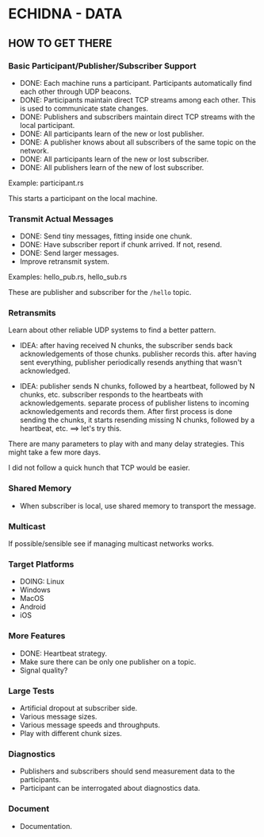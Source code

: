 # ECHIDNA - DATA

## HOW TO GET THERE

### Basic Participant/Publisher/Subscriber Support

- DONE: Each machine runs a participant. Participants automatically find each other through UDP beacons.
- DONE: Participants maintain direct TCP streams among each other. This is used to communicate state changes.
- DONE: Publishers and subscribers maintain direct TCP streams with the local participant.
- DONE: All participants learn of the new or lost publisher.
- DONE: A publisher knows about all subscribers of the same topic on the network.
- DONE: All participants learn of the new or lost subscriber.
- DONE: All publishers learn of the new of lost subscriber.

Example: participant.rs

This starts a participant on the local machine.

### Transmit Actual Messages

- DONE: Send tiny messages, fitting inside one chunk.
- DONE: Have subscriber report if chunk arrived. If not, resend.
- DONE: Send larger messages.
- Improve retransmit system.

Examples: hello_pub.rs, hello_sub.rs

These are publisher and subscriber for the ```/hello``` topic.

### Retransmits

Learn about other reliable UDP systems to find a better pattern.

- IDEA: after having received N chunks, the subscriber sends back acknowledgements of those chunks. publisher records this. after having sent everything, publisher periodically resends anything that wasn't acknowledged.

- IDEA: publisher sends N chunks, followed by a heartbeat, followed by N chunks, etc. subscriber responds to the heartbeats with acknowledgements. separate process of publisher listens to incoming acknowledgements and records them. After first process is done sending the chunks, it starts resending missing N chunks, followed by a heartbeat, etc. ==> let's try this.

There are many parameters to play with and many delay strategies. This might take a few more days.

I did not follow a quick hunch that TCP would be easier.

### Shared Memory

- When subscriber is local, use shared memory to transport the message.

### Multicast

If possible/sensible see if managing multicast networks works.

### Target Platforms

- DOING: Linux
- Windows
- MacOS
- Android
- iOS

### More Features

- DONE: Heartbeat strategy.
- Make sure there can be only one publisher on a topic.
- Signal quality?

### Large Tests

- Artificial dropout at subscriber side.
- Various message sizes.
- Various message speeds and throughputs.
- Play with different chunk sizes.

### Diagnostics

- Publishers and subscribers should send measurement data to the participants.
- Participant can be interrogated about diagnostics data.

### Document

- Documentation.
